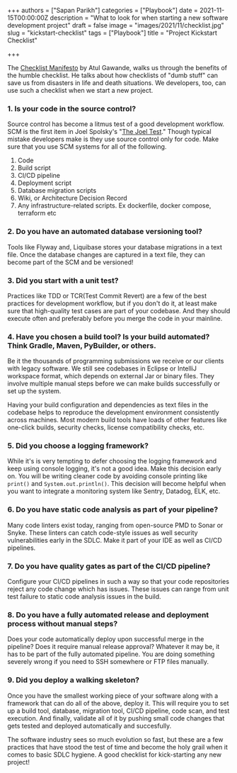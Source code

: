 +++
authors = ["Sapan Parikh"]
categories = ["Playbook"]
date = 2021-11-15T00:00:00Z
description = "What to look for when starting a new software development project"
draft = false
image = "images/2021/11/checklist.jpg"
slug = "kickstart-checklist"
tags = ["Playbook"]
title = "Project Kickstart Checklist"

+++

The [Checklist Manifesto](http://atulgawande.com/book/the-checklist-manifesto/) by Atul Gawande, walks us through the benefits of the humble checklist. He talks about how checklists of "dumb stuff" can save us from disasters in life and death situations. We developers, too, can use such a checklist when we start a new project.

### 1. Is your code in the source control?

Source control has become a litmus test of a good development workflow. SCM is the first item in Joel Spolsky's "[The Joel Test](https://www.joelonsoftware.com/2000/08/09/the-joel-test-12-steps-to-better-code/)." Though typical mistake developers make is they use source control only for code. Make sure that you use SCM systems for all of the following.

1. Code
2. Build script
3. CI/CD pipeline
4. Deployment script
5. Database migration scripts
6. Wiki, or Architecture Decision Record
7. Any infrastructure-related scripts. Ex dockerfile, docker compose, terraform etc

### 2. Do you have an automated database versioning tool?

Tools like Flyway and, Liquibase stores your database migrations in a text file. Once the database changes are captured in a text file, they can become part of the SCM and be versioned!

### 3. Did you start with a unit test?

Practices like TDD or TCR(Test Commit Revert) are a few of the best practices for development workflow, but if you don't do it, at least make sure that high-quality test cases are part of your codebase. And they should execute often and preferably before you merge the code in your mainline.

### 4. Have you chosen a build tool? Is your build automated? Think Gradle, Maven, PyBuilder, or others.

Be it the thousands of programming submissions we receive or our clients with legacy software. We still see codebases in Eclipse or IntelliJ workspace format, which depends on external Jar or binary files. They involve multiple manual steps before we can make builds successfully or set up the system.

Having your build configuration and dependencies as text files in the codebase helps to reproduce the development environment consistently across machines. Most modern build tools have loads of other features like one-click builds, security checks, license compatibility checks, etc.

### 5. Did you choose a logging framework?

While it's is very tempting to defer choosing the logging framework and keep using console logging, it's not a good idea.
Make this decision early on. You will be writing cleaner code by avoiding console printing like `print()` and `System.out.println()`.
This decision will become helpful when you want to integrate a monitoring system like Sentry, Datadog, ELK, etc.

### 6. Do you have static code analysis as part of your pipeline?

Many code linters exist today, ranging from open-source PMD to Sonar or Snyke. These linters can catch code-style issues as well security vulnerabilities early in the SDLC. Make it part of your IDE as well as CI/CD pipelines.

### 7. Do you have quality gates as part of the CI/CD pipeline?

Configure your CI/CD pipelines in such a way so that your code repositories reject any code change which has issues. These issues can range from unit test failure to static code analysis issues in the build.

### 8. Do you have a fully automated release and deployment process without manual steps?

Does your code automatically deploy upon successful merge in the pipeline? Does it require manual release approval? Whatever it may be, it has to be part of the fully automated pipeline. You are doing something severely wrong if you need to SSH somewhere or FTP files manually.

### 9. Did you deploy a walking skeleton?

Once you have the smallest working piece of your software along with a framework that can do all of the above, deploy it. This will require you to set up a build tool, database, migration tool, CI/CD pipeline, code scan, and test execution.
And finally, validate all of it by pushing small code changes that gets tested and deployed automatically and succesfully.

The software industry sees so much evolution so fast, but these are a few practices that have stood the test of time and become the holy grail when it comes to basic SDLC hygiene. A good checklist for kick-starting any new project!
